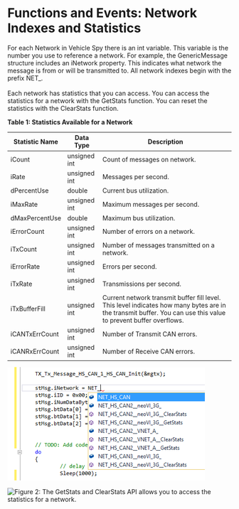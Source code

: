 # Functions and Events: Network Indexes and Statistics

For each Network in Vehicle Spy there is an int variable. This variable is the number you use to reference a network. For example, the GenericMessage structure includes an iNetwork property. This indicates what network the message is from or will be transmitted to. All network indexes begin with the prefix NET\_.\
\
Each network has statistics that you can access. You can access the statistics for a network with the GetStats function. You can reset the statistics with the ClearStats function.

**Table 1: Statistics Available for a Network**

| Statistic Name | Data Type    | Description                                                                                                                                                       |
| -------------- | ------------ | ----------------------------------------------------------------------------------------------------------------------------------------------------------------- |
| iCount         | unsigned int | Count of messages on network.                                                                                                                                     |
| iRate          | unsigned int | Messages per second.                                                                                                                                              |
| dPercentUse    | double       | Current bus utilization.                                                                                                                                          |
| iMaxRate       | unsigned int | Maximum messages per second.                                                                                                                                      |
| dMaxPercentUse | double       | Maximum bus utilization.                                                                                                                                          |
| iErrorCount    | unsigned int | Number of errors on a network.                                                                                                                                    |
| iTxCount       | unsigned int | Number of messages transmitted on a network.                                                                                                                      |
| iErrorRate     | unsigned int | Errors per second.                                                                                                                                                |
| iTxRate        | unsigned int | Transmissions per second.                                                                                                                                         |
| iTxBufferFill  | unsigned int | Current network transmit buffer fill level.  This level indicates how many bytes are in the transmit buffer.  You can use this value to prevent buffer overflows. |
| iCANTxErrCount | unsigned int | Number of Transmit CAN errors.                                                                                                                                    |
| iCANRxErrCount | unsigned int | Number of Receive CAN errors.                                                                                                                                     |

![Figure 1: The network index variables allow you to define what network you are transmitting to or receiving from.](../../../../.gitbook/assets/NetIndexes.gif)

![Figure 2: The GetStats and ClearStats API allows you to access the statistics for a network.](../../../../.gitbook/assets/network\_clearstats.gif)
